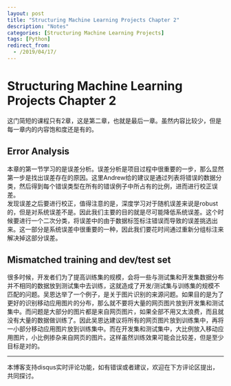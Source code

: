 ```yaml
---
layout: post
title: "Structuring Machine Learning Projects Chapter 2"
description: "Notes"
categories: [Structuring Machine Learning Projects]
tags: [Python]
redirect_from:
  - /2019/04/17/
---
```


# Structuring Machine Learning Projects Chapter 2    

这门简短的课程只有2章，这是第二章，也就是最后一章。虽然内容比较少，但是每一章内的内容饱和度还是有的。  

## Error Analysis  
本章的第一节学习的是误差分析。误差分析是项目过程中很重要的一步，那么显然第一步是找出误差存在的原因。这里Andrew给的建议是通过列表将错误的数据分类，然后得到每个错误类型在所有的错误例子中所占有的比例，进而进行校正误差。  
发现误差之后要进行校正，值得注意的是，深度学习对于随机误差来说是robust的，但是对系统误差不是。因此我们主要的目的就是尽可能降低系统误差。这个时候要进行一个二次分类，将误差中的由于数据标签标注错误而导致的误差挑选出来。这一部分是系统误差中很重要的一种，因此我们要花时间通过重新分组标注来解决掉这部分误差。  

## Mismatched training and dev/test set  

很多时候，开发者们为了提高训练集的规模，会将一些与测试集和开发集数据分布并不相同的数据放到测试集中去训练，这就造成了开发/测试集与训练集的规模不匹配的问题。吴恩达举了一个例子，是关于图片识别的来源问题。如果目的是为了更好的识别移动应用图片的分布，那么就不要将大量的网页图片放到开发集和测试集中。而问题是大部分的图片都是来自网页图片，如果全部不用又太浪费，而且就没有大量的数据做训练了。因此吴恩达建议将所有的网页图片放到训练集中，再将一小部分移动应用图片放到训练集中。而在开发集和测试集中，大比例放入移动应用图片，小比例掺杂来自网页的图片。这样虽然训练效果可能会比较差，但是至少目标是对的。  



---
本博客支持disqus实时评论功能，如有错误或者建议，欢迎在下方评论区提出，共同探讨。  
